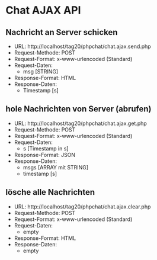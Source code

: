 # Chat AJAX API

## Nachricht an Server schicken
- URL: http://localhost/tag20/phpchat/chat.ajax.send.php
- Request-Methode: POST
- Request-Format: x-www-urlencoded (Standard)
- Request-Daten:
  * msg [STRING]
- Response-Format: HTML
- Response-Daten:
  * Timestamp [s]

## hole Nachrichten von Server (abrufen)
- URL: http://localhost/tag20/phpchat/chat.ajax.get.php
- Request-Methode: POST
- Request-Format: x-www-urlencoded (Standard)
- Request-Daten:
  * s [Timestamp in s]
- Response-Format: JSON
- Response-Daten:
  * msgs [ARRAY mit STRING]
  * timestamp [s]

## lösche alle Nachrichten
- URL: http://localhost/tag20/phpchat/chat.ajax.clear.php
- Request-Methode: POST
- Request-Format: x-www-urlencoded (Standard)
- Request-Daten:
  * empty
- Response-Format: HTML
- Response-Daten:
  * empty
